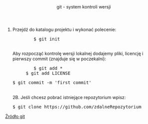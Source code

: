 <header>
  git - system kontroli wersji
</header>

<ol>
  <li>
    Przejdź do katalogu projektu i wykonać polecenie:
      <pre>
        $ git init
      </pre>
    Aby rozpocząć kontrolę wersji lokalnej dodajemy pliki, licencję i pierwszy commit (znajduje się w poczekalni):
      <pre>
        $ git add *
     $ git add LICENSE</pre>
  <pre>$ git commit -m 'first commit'</pre>
<br />2B. Jeśli chcesz pobrać istniejące repozytorium wpisz:
  <pre>$ git clone https://github.com/zdalneRepozytorium</pre>
  </li>
</ol>

<footer>
  <a href="https://git-scm.com/">
    Źródło git
  </a>
</footer>

